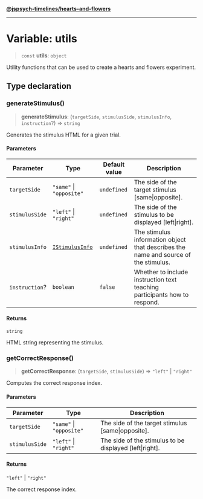 [**@jspsych-timelines/hearts-and-flowers**](../README.md)

***

# Variable: utils

> `const` **utils**: `object`

Utility functions that can be used to create a hearts and flowers experiment.

## Type declaration

### generateStimulus()

> **generateStimulus**: (`targetSide`, `stimulusSide`, `stimulusInfo`, `instruction`?) => `string`

Generates the stimulus HTML for a given trial.

#### Parameters

| Parameter | Type | Default value | Description |
| ------ | ------ | ------ | ------ |
| `targetSide` | `"same"` \| `"opposite"` | `undefined` | The side of the target stimulus [same\|opposite]. |
| `stimulusSide` | `"left"` \| `"right"` | `undefined` | The side of the stimulus to be displayed [left\|right]. |
| `stimulusInfo` | [`IStimulusInfo`](../interfaces/IStimulusInfo.md) | `undefined` | The stimulus information object that describes the name and source of the stimulus. |
| `instruction`? | `boolean` | `false` | Whether to include instruction text teaching participants how to respond. |

#### Returns

`string`

HTML string representing the stimulus.

### getCorrectResponse()

> **getCorrectResponse**: (`targetSide`, `stimulusSide`) => `"left"` \| `"right"`

Computes the correct response index.

#### Parameters

| Parameter | Type | Description |
| ------ | ------ | ------ |
| `targetSide` | `"same"` \| `"opposite"` | The side of the target stimulus [same\|opposite]. |
| `stimulusSide` | `"left"` \| `"right"` | The side of the stimulus to be displayed [left\|right]. |

#### Returns

`"left"` \| `"right"`

The correct response index.

